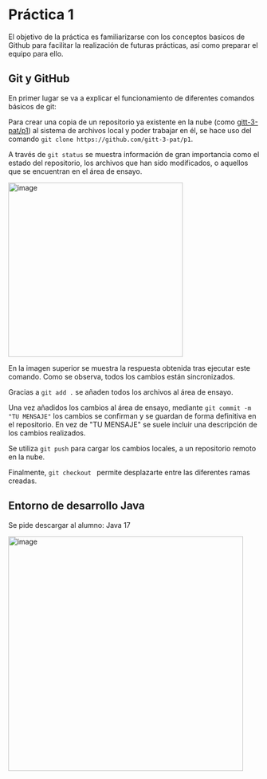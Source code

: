 # Práctica 1

El objetivo de la práctica es familiarizarse con los conceptos basicos de Github para facilitar la realización de futuras prácticas, así como preparar el equipo para ello.

## Git y GitHub

En primer lugar se va a explicar el funcionamiento de diferentes comandos básicos de git:

Para crear una copia de un repositorio ya existente en la nube (como [gitt-3-pat/p1](https://github.com/gitt-3-pat/p1)) al sistema de archivos local y poder trabajar en él, se hace uso del comando `git clone https://github.com/gitt-3-pat/p1`. 

A través de `git status` se muestra información de gran importancia como el estado del repositorio, los archivos que han sido modificados, o aquellos que se encuentran en el área de ensayo.

<img width="350" alt="image" src="https://github.com/jaimel05/p1-fork/assets/122466487/89a3cc2d-e45f-4b58-8f7f-a689904554c3">

En la imagen superior se muestra la respuesta obtenida tras ejecutar este comando. Como se observa, todos los cambios están sincronizados.

Gracias a `git add .` se añaden todos los archivos al área de ensayo. 

Una vez añadidos los cambios al área de ensayo, mediante `git commit -m "TU MENSAJE"` los cambios se confirman y se guardan de forma definitiva en el repositorio. En vez de "TU MENSAJE" se suele incluir una descripción de los cambios realizados.

Se utiliza `git push` para cargar los cambios locales, a un repositorio remoto en la nube. 

Finalmente, `git checkout ` permite desplazarte entre las diferentes ramas creadas. 

## Entorno de desarrollo Java

Se pide descargar al alumno:
Java 17

<img width="471" alt="image" src="https://github.com/jaimel05/p1-fork/assets/122466487/f0b8e7e1-3577-46ca-b58d-80bc53f5f5e3">



